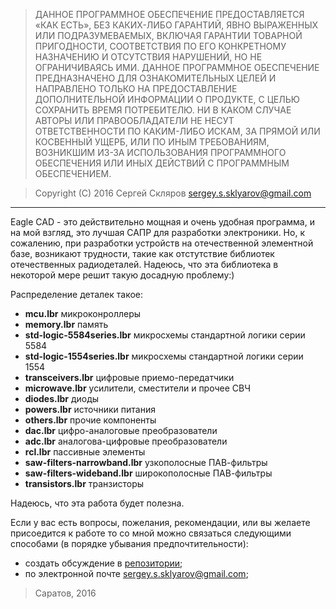 > ДАННОЕ ПРОГРАММНОЕ ОБЕСПЕЧЕНИЕ ПРЕДОСТАВЛЯЕТСЯ «КАК ЕСТЬ», БЕЗ КАКИХ-ЛИБО
> ГАРАНТИЙ, ЯВНО ВЫРАЖЕННЫХ ИЛИ ПОДРАЗУМЕВАЕМЫХ, ВКЛЮЧАЯ ГАРАНТИИ ТОВАРНОЙ
> ПРИГОДНОСТИ, СООТВЕТСТВИЯ ПО ЕГО КОНКРЕТНОМУ НАЗНАЧЕНИЮ И ОТСУТСТВИЯ
> НАРУШЕНИЙ, НО НЕ ОГРАНИЧИВАЯСЬ ИМИ. ДАННОЕ ПРОГРАММНОЕ ОБЕСПЕЧЕНИЕ
> ПРЕДНАЗНАЧЕНО ДЛЯ ОЗНАКОМИТЕЛЬНЫХ ЦЕЛЕЙ И НАПРАВЛЕНО ТОЛЬКО НА
> ПРЕДОСТАВЛЕНИЕ ДОПОЛНИТЕЛЬНОЙ ИНФОРМАЦИИ О ПРОДУКТЕ, С ЦЕЛЬЮ СОХРАНИТЬ ВРЕМЯ
> ПОТРЕБИТЕЛЮ. НИ В КАКОМ СЛУЧАЕ АВТОРЫ ИЛИ ПРАВООБЛАДАТЕЛИ НЕ НЕСУТ
> ОТВЕТСТВЕННОСТИ ПО КАКИМ-ЛИБО ИСКАМ, ЗА ПРЯМОЙ ИЛИ КОСВЕННЫЙ УЩЕРБ, ИЛИ
> ПО ИНЫМ ТРЕБОВАНИЯМ, ВОЗНИКШИМ ИЗ-ЗА ИСПОЛЬЗОВАНИЯ ПРОГРАММНОГО ОБЕСПЕЧЕНИЯ
> ИЛИ ИНЫХ ДЕЙСТВИЙ С ПРОГРАММНЫМ ОБЕСПЕЧЕНИЕМ.

> Copyright (C) 2016 Сергей Скляров <sergey.s.sklyarov@gmail.com>

---

Eagle CAD - это действительно мощная и очень удобная программа, 
и на мой взгляд, это лучшая САПР для разработки электроники.
Но, к сожалению, при разработки устройств на отечественной элементной базе,
возникают трудности, такие как отстутствие библиотек отечественных радиодеталей.
Надеюсь, что эта библиотека в некоторой мере решит такую досадную проблему:)


Распределение деталек такое:
* __mcu.lbr__                     микроконроллеры
* __memory.lbr__                  память
* __std-logic-5584series.lbr__    микросхемы стандартной логики серии 5584
* __std-logic-1554series.lbr__    микросхемы стандартной логики серии 1554
* __transceivers.lbr__            цифровые приемо-передатчики
* __microwave.lbr__               усилители, сместители и прочее СВЧ
* __diodes.lbr__                  диоды
* __powers.lbr__                  источники питания
* __others.lbr__                  прочие компоненты
* __dac.lbr__                     цифро-аналоговые преобразователи
* __adc.lbr__                     аналогова-цифровые преобразователи
* __rcl.lbr__                     пассивные элементы
* __saw-filters-narrowband.lbr__  узкополосные ПАВ-фильтры
* __saw-filters-wideband.lbr__    широкополосные ПАВ-фильтры
* __transistors.lbr__             транзисторы

Надеюсь, что эта работа будет полезна.

Если у вас есть вопросы, пожелания, рекомендации, или вы желаете присоедится к работе то
со мной можно связаться следующими способами (в порядке убывания предпочтительности):
- создать обсуждение в [репозитории](https://github.com/kirra-cat/rus-electronics-library/issues);
- по электронной почте [sergey.s.sklyarov@gmail.com](mailto:sergey.s.sklyarov@gmail.com);


> Саратов, 2016
